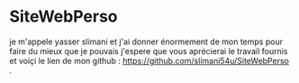 # SiteWebPerso
 
je m'appele yasser slimani et j'ai donner énormement de mon temps pour faire du mieux que je pouvais j'espere que vous aprécierai le travail fournis 
et voiçi le lien de mon github : https://github.com/slimani54u/SiteWebPerso .